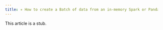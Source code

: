 ```yaml
---
title: ✳ How to create a Batch of data from an in-memory Spark or Pandas dataframe
---
```


This article is a stub.
